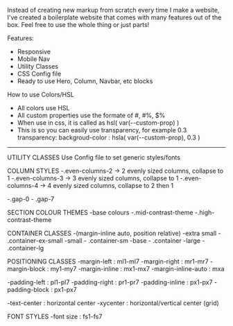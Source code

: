 Instead of creating new markup from scratch every time I make a website, I've created a boilerplate website that comes with many features out of the box. Feel free to use the whole thing or just parts!

Features:
- Responsive
- Mobile Nav
- Utility Classes
- CSS Config file
- Ready to use Hero, Column, Navbar, etc blocks



How to use Colors/HSL
- All colors use HSL
- All custom properties use the formate of #, #%, $%
- When use in css, it is called as hsl( var(--custom-prop) )
- This is so you can easily use transparency, for example 0.3 transparency:
    backgroud-color : hsla( var(--custom-prop), 0.3 )

---

UTILITY CLASSES
Use Config file to set generic styles/fonts


COLUMN STYLES
-.even-columns-2 -> 2 evenly sized columns, collapse to 1 
-.even-columns-3 -> 3 evenly sized columns, collapse to 1 
-.even-columns-4 -> 4 evenly sized columns, collapse to 2 then 1

-.gap-0 - .gap-7 


SECTION COLOUR THEMES
-base colours
-.mid-contrast-theme
-.high-contrast-theme


CONTAINER CLASSES
-(margin-inline auto, position relative)
-extra small - .container-ex-small
-small - .container-sm
-base - .container
-large - .container-lg


POSITIONING CLASSES
-margin-left : ml1-ml7
-margin-right : mr1-mr7
-margin-block : my1-my7
-margin-inline : mx1-mx7
-margin-inline-auto :  mxa

-padding-left : pl1-pl7
-padding-right : pr1-pr7
-padding-inline : px1-px7
-padding-block : px1-px7

-text-center : horizontal center
-xycenter : horizontal/vertical center (grid)


FONT STYLES
-font size : fs1-fs7

